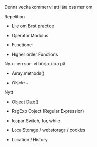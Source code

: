 ﻿Denna vecka kommer vi att lära oss mer om 

Repetition

- Lite om Best practice  

- Operator Modulus

- Functioner

- Higher order Functions

Nytt men som vi börjat titta på 

- Array.methods() 

- Objekt -

Nytt

- Object Date()

- RegExp Object (Regular Expression)

- loopar  Switch, for, while

- LocalStorage / webstorage / cookies

- Location / History 
